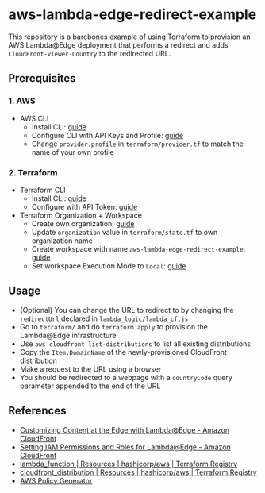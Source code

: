 # aws-lambda-edge-redirect-example

This repository is a barebones example of using Terraform to provision an AWS Lambda@Edge deployment that performs a redirect and adds `CloudFront-Viewer-Country` to the redirected URL.

## Prerequisites

### 1. AWS

- AWS CLI 
  - Install CLI: [guide](https://aws.amazon.com/cli/)
  - Configure CLI with API Keys and Profile: [guide](https://docs.aws.amazon.com/cli/latest/userguide/cli-configure-files.html)
  - Change `provider.profile` in `terraform/provider.tf` to match the name of your own profile

### 2. Terraform

- Terraform CLI
  - Install CLI: [guide](https://learn.hashicorp.com/tutorials/terraform/install-cli)
  - Configure with API Token: [guide](https://www.terraform.io/docs/commands/login.html)
- Terraform Organization + Workspace
  - Create own organization: [guide](https://www.terraform.io/docs/cloud/users-teams-organizations/organizations.html)
  - Update `organization` value in `terraform/state.tf` to own organization name
  - Create workspace with name `aws-lambda-edge-redirect-example`: [guide](https://www.terraform.io/docs/cloud/workspaces/creating.html)
  - Set workspace Execution Mode to `Local`: [guide](https://www.terraform.io/docs/cloud/workspaces/settings.html)

## Usage

- (Optional) You can change the URL to redirect to by changing the `redirectUrl` declared in `lambda_logic/lambda_cf.js`
- Go to `terraform/` and do `terraform apply` to provision the Lambda@Edge infrastructure
- Use `aws cloudfront list-distributions` to list all existing distributions
- Copy the `Item.DomainName` of the newly-provisioned CloudFront distribution
- Make a request to the URL using a browser
- You should be redirected to a webpage with a `countryCode` query parameter appended to the end of the URL

## References

- [Customizing Content at the Edge with Lambda@Edge - Amazon CloudFront](https://docs.aws.amazon.com/AmazonCloudFront/latest/DeveloperGuide/lambda-at-the-edge.html)
- [Setting IAM Permissions and Roles for Lambda@Edge - Amazon CloudFront](https://docs.aws.amazon.com/AmazonCloudFront/latest/DeveloperGuide/lambda-edge-permissions.html)
- [lambda_function | Resources | hashicorp/aws | Terraform Registry](https://registry.terraform.io/providers/hashicorp/aws/latest/docs/resources/lambda_function)
- [cloudfront_distribution | Resources | hashicorp/aws | Terraform Registry](https://registry.terraform.io/providers/hashicorp/aws/latest/docs/resources/cloudfront_distribution)
- [AWS Policy Generator](https://awspolicygen.s3.amazonaws.com/policygen.html)